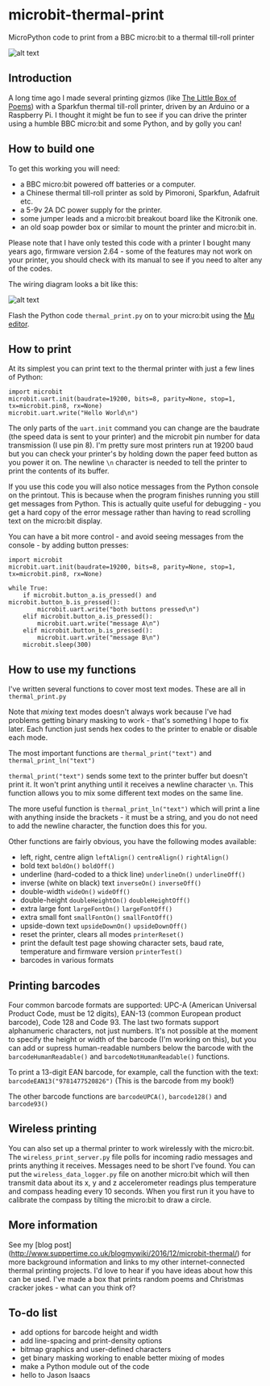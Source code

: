 # microbit-thermal-print
MicroPython code to print from a BBC micro:bit to a thermal till-roll printer

![alt text](http://www.suppertime.co.uk/blogmywiki/wp-content/uploads/2016/12/thermal-demo.jpg)

## Introduction
A long time ago I made several printing gizmos (like [The Little Box of Poems](http://www.suppertime.co.uk/blogmywiki/little-box-of-poems/)) with a Sparkfun thermal till-roll printer, driven by an Arduino or a 
Raspberry Pi. 
I thought it might be fun to see if you can drive the printer using a humble BBC micro:bit and some Python, and by golly 
you can!

## How to build one

To get this working you will need:
* a BBC micro:bit powered off batteries or a computer.
* a Chinese thermal till-roll printer as sold by Pimoroni, Sparkfun, Adafruit etc.
* a 5-9v 2A DC power supply for the printer.
* some jumper leads and a micro:bit breakout board like the Kitronik one.
* an old soap powder box or similar to mount the printer and micro:bit in.

Please note that I have only tested this code with a printer I bought many years ago, firmware version 2.64 - some of the 
features may not work on your printer, you should check with its manual to see if you need to alter any of the codes.

The wiring diagram looks a bit like this:

![alt text](http://www.suppertime.co.uk/blogmywiki/wp-content/uploads/2016/12/microbit-thermal-print_bb2.png)

Flash the Python code `thermal_print.py` on to your micro:bit using the [Mu editor](https://codewith.mu).

## How to print

At its simplest you can print text to the thermal printer with just a few lines of Python:

```
import microbit
microbit.uart.init(baudrate=19200, bits=8, parity=None, stop=1, tx=microbit.pin8, rx=None)
microbit.uart.write("Hello World\n")
```

The only parts of the `uart.init` command you can change are the baudrate (the speed data is sent to your printer) and the microbit pin number for data transmission (I use pin 8). I'm pretty sure most printers run at 19200 baud but you can check your printer's by holding down the paper feed button as you power it on. The newline `\n` character is needed to tell the printer to print the contents of its buffer.

If you use this code you will also notice messages from the Python console on the printout. This is because when the program finishes running you still get messages from Python. This is actually quite useful for debugging - you get a hard copy of the error message rather than having to read scrolling text on the micro:bit display.

You can have a bit more control - and avoid seeing messages from the console - by adding button presses:

```
import microbit
microbit.uart.init(baudrate=19200, bits=8, parity=None, stop=1, tx=microbit.pin8, rx=None)

while True:
    if microbit.button_a.is_pressed() and microbit.button_b.is_pressed():
        microbit.uart.write("both buttons pressed\n")
    elif microbit.button_a.is_pressed():
        microbit.uart.write("message A\n")
    elif microbit.button_b.is_pressed():
        microbit.uart.write("message B\n")
    microbit.sleep(300)
```

## How to use my functions

I've written several functions to cover most text modes. These are all in `thermal_print.py`

Note that _mixing_ text modes doesn't always work because I've had problems getting binary masking to work - that's something I hope to fix later. Each function just sends hex codes to the printer to enable or disable each mode.

The most important functions are `thermal_print("text")` and `thermal_print_ln("text")`

`thermal_print("text")` sends some text to the printer buffer but doesn't print it. It won't print anything until it receives a newline character `\n`. This function allows you to mix some different text modes on the same line.

The more useful function is `thermal_print_ln("text")` which will print a line with anything inside the brackets - it must be a string, and you do not need to add the newline character, the function does this for you.

Other functions are fairly obvious, you have the following modes available:
* left, right, centre align `leftAlign()` `centreAlign()` `rightAlign()`
* bold text `boldOn()` `boldOff()` 
* underline (hard-coded to a thick line) `underlineOn()` `underlineOff()`
* inverse (white on black) text `inverseOn()` `inverseOff()`
* double-width `wideOn()` `wideOff()`
* double-height `doubleHeightOn()` `doubleHeightOff()`
* extra large font `largeFontOn()` `largeFontOff()`
* extra small font `smallFontOn()` `smallFontOff()`
* upside-down text `upsideDownOn()` `upsideDownOff()`
* reset the printer, clears all modes `printerReset()`
* print the default test page showing character sets, baud rate, temperature and firmware version `printerTest()`
* barcodes in various formats 

## Printing barcodes

Four common barcode formats are supported: UPC-A (American Universal Product Code, must be 12 digits), EAN-13 (common European product barcode), Code 128 and Code 93. The last two formats support alphanumeric characters, not just numbers. It's not possible at the moment to specify the height or width of the barcode (I'm working on this), but you can add or supress human-readable numbers below the barcode with the `barcodeHumanReadable()` and `barcodeNotHumanReadable()` functions.

To print a 13-digit EAN barcode, for example, call the function with the text:
`barcodeEAN13("9781477520826")`
(This is the barcode from my book!)

The other barcode functions are `barcodeUPCA()`, `barcode128()` and `barcode93()`

## Wireless printing

You can also set up a thermal printer to work wirelessly with the micro:bit. The `wireless_print_server.py` file polls for incoming radio messages and prints anything it receives. Messages need to be short I've found. You can put the `wireless_data_logger.py` file on another micro:bit which will then transmit data about its x, y and z accelerometer readings plus temperature and compass heading every 10 seconds. When you first run it you have to calibrate the compass by tilting the micro:bit to draw a circle.

## More information 

See my [blog post] (http://www.suppertime.co.uk/blogmywiki/2016/12/microbit-thermal/) for more background information and links to my other internet-connected thermal printing projects. I'd love to hear if you have ideas about how this can be used. I've made a box that prints random poems and Christmas cracker jokes - what can you think of?

## To-do list
* add options for barcode height and width
* add line-spacing and print-density options
* bitmap graphics and user-defined characters
* get binary masking working to enable better mixing of modes
* make a Python module out of the code
* hello to Jason Isaacs
